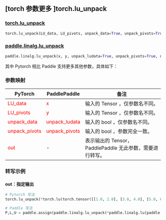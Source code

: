 ## [torch 参数更多 ]torch.lu_unpack
### [torch.lu_unpack](https://pytorch.org/docs/stable/generated/torch.lu_unpack.html?highlight=lu_unpack#torch.lu_unpack)

```python
torch.lu_unpack(LU_data, LU_pivots, unpack_data=True, unpack_pivots=True, *, out=None)
```

### [paddle.linalg.lu_unpack](https://www.paddlepaddle.org.cn/documentation/docs/zh/api/paddle/linalg/lu_unpack_cn.html)

```python
paddle.linalg.lu_unpack(x, y, unpack_ludata=True, unpack_pivots=True, name=None)
```

其中 Pytorch 相比 Paddle 支持更多其他参数，具体如下：

### 参数映射
| PyTorch       | PaddlePaddle | 备注                                                   |
| ------------- | ------------ | ------------------------------------------------------ |
| <font color='red'> LU_data </font>        | <font color='red'> x </font>              | 输入的 Tensor ，仅参数名不同。                                     |
| <font color='red'> LU_pivots </font>      | <font color='red'> y </font>              | 输入的 Tensor ，仅参数名不同。                                     |
| <font color='red'> unpack_data </font>    | <font color='red'> unpack_ludata </font>  | 输入的 bool ，仅参数名不同。                                     |
| <font color='red'> unpack_pivots </font>  | <font color='red'> unpack_pivots </font>  | 输入的 bool ，参数完全一致。             |
| <font color='red'> out </font>            | -                                         | 表示输出的 Tensor，PaddlePaddle 无此参数，需要进行转写。              |

### 转写示例

#### out：指定输出
```python
# Pytorch 写法
torch.lu_unpack(*torch.lu(torch.tensor([[1.0, 2.0], [3.0, 4.0], [5.0, 6.0]])), out=(P, L, U))

# Paddle 写法
P,L,U = paddle.assign(paddle.linalg.lu_unpack(*paddle.linalg.lu(paddle.to_tensor([[1.0, 2.0], [3.0, 4.0], [5.0, 6.0]]))))
```
